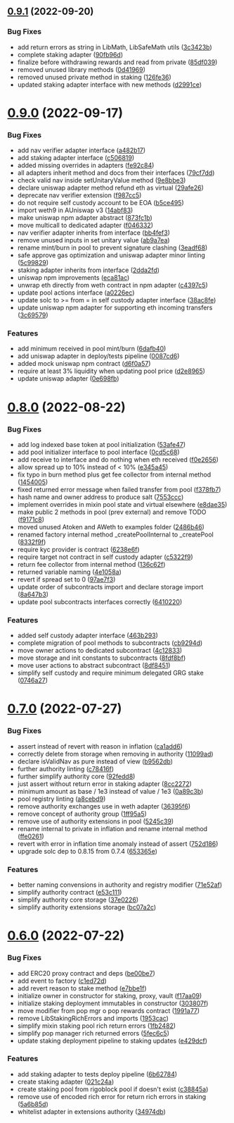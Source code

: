 ## [0.9.1](https://github.com/rigoblock/v3-contracts/compare/v0.9.0...v0.9.1) (2022-09-20)


### Bug Fixes

* add return errors as string in LibMath, LibSafeMath utils ([3c3423b](https://github.com/rigoblock/v3-contracts/commit/3c3423be9d1b2ae66cde3f7aaed49a4177977728))
* complete staking adapter ([90fb96d](https://github.com/rigoblock/v3-contracts/commit/90fb96d7523b9884cf885aba3efe8eba47ef83ec))
* finalize before withdrawing rewards and read from private ([85df039](https://github.com/rigoblock/v3-contracts/commit/85df0396be1f24d0c3e7a1184baf77ca801711e1))
* removed unused library methods ([0d41969](https://github.com/rigoblock/v3-contracts/commit/0d41969735218a8939c274229230a57d5cf96070))
* removed unused private method in staking ([126fe36](https://github.com/rigoblock/v3-contracts/commit/126fe36d22952bb8b95f8311d41c075ef5cdb04e))
* updated staking adapter interface with new methods ([d2991ce](https://github.com/rigoblock/v3-contracts/commit/d2991ce7941d78537736b51521f0639eff14a1f7))



# [0.9.0](https://github.com/rigoblock/v3-contracts/compare/v0.8.0...v0.9.0) (2022-09-17)


### Bug Fixes

* add nav verifier adapter interface ([a482b17](https://github.com/rigoblock/v3-contracts/commit/a482b17c7ae942006b38daa3da08ac0172a03f97))
* add staking adapter interface ([c506819](https://github.com/rigoblock/v3-contracts/commit/c506819839701a0ecd04e6def94596ad1f9db5d9))
* added missing overrides in adapters ([fe92c84](https://github.com/rigoblock/v3-contracts/commit/fe92c847fafec1a66a0695b294ca111706c40b58))
* all adapters inherit method and docs from their interfaces ([79cf7dd](https://github.com/rigoblock/v3-contracts/commit/79cf7dd8b747c9fb0a55738f5808bed9b3106b11))
* check valid nav inside setUnitaryValue method ([9e8bbe3](https://github.com/rigoblock/v3-contracts/commit/9e8bbe3ce8de68e786d3dc7fbbdc945bbfe62433))
* declare uniswap adapter method refund eth as virtual ([29afe26](https://github.com/rigoblock/v3-contracts/commit/29afe26eefdd3a05775f66f24ed17195f6061040))
* deprecate nav verifier extension ([f987cc5](https://github.com/rigoblock/v3-contracts/commit/f987cc5c652c66c7a59c5d8f271ea257e687151c))
* do not require self custody account to be EOA ([b5ce495](https://github.com/rigoblock/v3-contracts/commit/b5ce495d4b52120323ecc08e575e2acba3cca611))
* import weth9 in AUniswap v3 ([14abf83](https://github.com/rigoblock/v3-contracts/commit/14abf83a8729b48f030ddb2ba894e9d43e1435f6))
* make uniswap npm adapter abstract ([873fc1b](https://github.com/rigoblock/v3-contracts/commit/873fc1b2a42acdb7b41667b7addf5c467efc4b41))
* move multicall to dedicated adapter ([f046332](https://github.com/rigoblock/v3-contracts/commit/f046332ba71c3b43b74caf77bc40074c4eb41c16))
* nav verifier adapter inherits from interface ([bb4fef3](https://github.com/rigoblock/v3-contracts/commit/bb4fef3ba1d042b3d3631399c23076339edc9d94))
* remove unused inputs in set unitary value ([ab9a7ea](https://github.com/rigoblock/v3-contracts/commit/ab9a7eaf89befd80c50ad74d322348769127ebd0))
* rename mint/burn in pool to prevent signature clashing ([3eadf68](https://github.com/rigoblock/v3-contracts/commit/3eadf68b2660566efab8903c600ca550caad9fe9))
* safe approve gas optimization and uniswap adapter minor linting ([5c99829](https://github.com/rigoblock/v3-contracts/commit/5c99829d54545024f46b0a61f8301c80ab3e5307))
* staking adapter inherits from interface ([2dda2fd](https://github.com/rigoblock/v3-contracts/commit/2dda2fd4de384e0f317d3f1dc5af905cc5d974a2))
* uniswap npm improvements ([eca81ac](https://github.com/rigoblock/v3-contracts/commit/eca81acedaac50f09ccc9b7ea7c25d1c5aaa0c54))
* unwrap eth directly from weth contract in npm adapter ([c4397c5](https://github.com/rigoblock/v3-contracts/commit/c4397c543d93068fe747bd5b2452cde43b205c02))
* update pool actions interface ([a0226ec](https://github.com/rigoblock/v3-contracts/commit/a0226ecde4b72abcb8a121413e4fa80a4b84e74a))
* update solc to >= from = in self custody adapter interface ([38ac8fe](https://github.com/rigoblock/v3-contracts/commit/38ac8fe7dab6fe09989d76d68327c61d7e95c631))
* update uniswap npm adapter for supporting eth incoming transfers ([3c69579](https://github.com/rigoblock/v3-contracts/commit/3c695798c6ea8525e89ef22fcbf1d3b1a56d0cb9))


### Features

* add minimum received in pool mint/burn ([6dafb40](https://github.com/rigoblock/v3-contracts/commit/6dafb40329069b3d3e89bef269258c7fb991899a))
* add uniswap adapter in deploy/tests pipeline ([0087cd6](https://github.com/rigoblock/v3-contracts/commit/0087cd68f8b0aca04d0967ef49d188f57ac6b98f))
* added mock uniswap npm contract ([d6f0a57](https://github.com/rigoblock/v3-contracts/commit/d6f0a578e2351bea74ca6531e59f51e934342e68))
* require at least 3% liquidity when updating pool price ([d2e8965](https://github.com/rigoblock/v3-contracts/commit/d2e8965944d54af83caedc1e767a469a1d5c2734))
* update uniswap adapter ([0e698fb](https://github.com/rigoblock/v3-contracts/commit/0e698fb302d0bebd801a1a9594cc288bfa1e695b))



# [0.8.0](https://github.com/rigoblock/v3-contracts/compare/v0.7.0...v0.8.0) (2022-08-22)


### Bug Fixes

* add log indexed base token at pool initialization ([53afe47](https://github.com/rigoblock/v3-contracts/commit/53afe47b7d21f10cd8d92fe761d437d05dc38b5c))
* add pool initializer interface to pool interface ([0cd5c68](https://github.com/rigoblock/v3-contracts/commit/0cd5c68d2a83a910d2c11b3408c278a07d5dc133))
* add receive to interface and do nothing when eth received ([f0e2656](https://github.com/rigoblock/v3-contracts/commit/f0e26565ad5bd5c2203faf18b0e5dd5677cf1849))
* allow spread up to 10% instead of < 10% ([e345a45](https://github.com/rigoblock/v3-contracts/commit/e345a45121ef9763dd481e845212ee49d4063b52))
* fix typo in burn method plus get fee collector from internal method ([1454005](https://github.com/rigoblock/v3-contracts/commit/14540052e17c2dc2b57db6b937e3fa5cc006fd88))
* fixed returned error message when failed transfer from pool ([f378fb7](https://github.com/rigoblock/v3-contracts/commit/f378fb76df8f176a9119f3433a5563e3a0c4d880))
* hash name and owner address to produce salt ([7553ccc](https://github.com/rigoblock/v3-contracts/commit/7553cccbde8b7814a5907d2697d91f0322e7dc7d))
* implement overrides in mixin pool state and virtual elsewhere ([e8dae35](https://github.com/rigoblock/v3-contracts/commit/e8dae35ab4c303df236f5845de607b9c157139e3))
* make public 2 methods in pool (prev external) and remove TODO ([f9171c8](https://github.com/rigoblock/v3-contracts/commit/f9171c8d63145398671c46db6d912d3c2df3b1e6))
* moved unused Atoken and AWeth to examples folder ([2486b46](https://github.com/rigoblock/v3-contracts/commit/2486b46a7e0de50b0bfe52e8b1dc5a010954d3b0))
* renamed factory internal method _createPoolInternal to _createPool ([8332f9f](https://github.com/rigoblock/v3-contracts/commit/8332f9f5aade330e0be5e1030a7f6bf369cf4d56))
* require kyc provider is contract ([6238e6f](https://github.com/rigoblock/v3-contracts/commit/6238e6f7eb771ca8879f30b7ef41ca0f252c4e4d))
* require target not contract in self custody adapter ([c5322f9](https://github.com/rigoblock/v3-contracts/commit/c5322f9c49143f7bdcaebcb0d20c3cadb3706429))
* return fee collector from internal method ([136c62f](https://github.com/rigoblock/v3-contracts/commit/136c62f1819fe6dba4981ecf792abd47f5c0b1d0))
* returned variable naming ([4e1058a](https://github.com/rigoblock/v3-contracts/commit/4e1058ad5bc46750a82ff7116208cb8162e31c9f))
* revert if spread set to 0 ([97ae7f3](https://github.com/rigoblock/v3-contracts/commit/97ae7f3d19e538f788002a6cde64d7949e7c3e59))
* update order of subcontracts import and declare storage import ([8a647b3](https://github.com/rigoblock/v3-contracts/commit/8a647b3430cddbdde9c48b8e647f5f5d1a113617))
* update pool subcontracts interfaces correctly ([6410220](https://github.com/rigoblock/v3-contracts/commit/6410220ddad288851289fe693ab72ef96347e438))


### Features

* added self custody adapter interface ([463b293](https://github.com/rigoblock/v3-contracts/commit/463b29339487320e2cd8969c469ce9dc5096009f))
* complete migration of pool methods to subcontracts ([cb9294d](https://github.com/rigoblock/v3-contracts/commit/cb9294d0ee957c244d04437d0edd32c84fce6fcb))
* move owner actions to dedicated subcontract ([4c12833](https://github.com/rigoblock/v3-contracts/commit/4c12833a6d6af318d155ccafbe728a9277d3bc0a))
* move storage and init constants to subcontracts ([8fdf8bf](https://github.com/rigoblock/v3-contracts/commit/8fdf8bfd7f4f749b9adac6050ff2eb4ceedd798e))
* move user actions to abstract subcontract ([8df8451](https://github.com/rigoblock/v3-contracts/commit/8df845111a07e85721de5b3e7f1de36b776d8c76))
* simplify self custody and require minimum delegated GRG stake ([0746a27](https://github.com/rigoblock/v3-contracts/commit/0746a27dc1f7ea676356e87347d1f4e782995c3d))



# [0.7.0](https://github.com/rigoblock/v3-contracts/compare/v0.6.0...v0.7.0) (2022-07-27)


### Bug Fixes

* assert instead of revert with reason in inflation ([ca1add6](https://github.com/rigoblock/v3-contracts/commit/ca1add6419cecbaf9184a61a9063849c6dd355de))
* correctly delete from storage when removing in authority ([11099ad](https://github.com/rigoblock/v3-contracts/commit/11099ad0bafea6892d37a3753424283b71090dda))
* declare isValidNav as pure instead of view ([b9562db](https://github.com/rigoblock/v3-contracts/commit/b9562dbba7886b5dff148d7de3e2f74d9f5a9144))
* further authority linting ([c78416f](https://github.com/rigoblock/v3-contracts/commit/c78416ff9fefcd7625fa75727be716b053b53e49))
* further simplify authority core ([92fedd8](https://github.com/rigoblock/v3-contracts/commit/92fedd8f670523c1c056faca291343bb5e2a1c06))
* just assert without return error in staking adapter ([8cc2272](https://github.com/rigoblock/v3-contracts/commit/8cc22724f36be68b2d6a50c65ea274bfb643d666))
* minimum amount as base / 1e3 instead of value / 1e3 ([0a89c3b](https://github.com/rigoblock/v3-contracts/commit/0a89c3ba755590e31e74ac5a0c0bfb977c4dc127))
* pool registry linting ([a8cebd9](https://github.com/rigoblock/v3-contracts/commit/a8cebd990979664a6bee525cc630830af6c7bbc7))
* remove authority exchanges use in weth adapter  ([36395f6](https://github.com/rigoblock/v3-contracts/commit/36395f68079403cd61fc1ab77804e027b02ed1d9))
* remove concept of authority group ([1ff95a5](https://github.com/rigoblock/v3-contracts/commit/1ff95a543fd3fd3c7d4cc79eb14d2c07d3a75e0d))
* remove use of authority extensions in pool ([5245c39](https://github.com/rigoblock/v3-contracts/commit/5245c3930d0f6b62f42c3fd2609e4fd68c27f041))
* rename internal to private in inflation and rename internal method ([ffe0261](https://github.com/rigoblock/v3-contracts/commit/ffe026192a289ca9d22b63cafc387ec3f96407fa))
* revert with error in inflation time anomaly instead of assert ([752d186](https://github.com/rigoblock/v3-contracts/commit/752d186cacd266622416504a63bee477b32acc0a))
* upgrade solc  dep to 0.8.15 from 0.7.4 ([653365e](https://github.com/rigoblock/v3-contracts/commit/653365e69d712a3b895a218f8a7377cb9924973b))


### Features

* better naming convensions in authority and registry modifier ([71e52af](https://github.com/rigoblock/v3-contracts/commit/71e52af937840eeda61d0e475d41e67c605d5874))
* simplify authority contract ([e53c111](https://github.com/rigoblock/v3-contracts/commit/e53c111f2b9fe43ae53b991b6e6a49b23f181b74))
* simplify authority core storage ([37e0226](https://github.com/rigoblock/v3-contracts/commit/37e022642dcdfedeb696eb550c2dd4cf72f1591f))
* simplify authority extensions storage ([bc07a2c](https://github.com/rigoblock/v3-contracts/commit/bc07a2c58953089f6137a6a7de5879654b72eab5))



# [0.6.0](https://github.com/rigoblock/v3-contracts/compare/v0.5.0...v0.6.0) (2022-07-22)


### Bug Fixes

* add ERC20 proxy contract and deps ([be00be7](https://github.com/rigoblock/v3-contracts/commit/be00be709b2dd93193801ac2e9105e2d83c79205))
* add event to factory ([c1ed72d](https://github.com/rigoblock/v3-contracts/commit/c1ed72dae136bf29dbf0bb56c0b212232d71ddab))
* add revert reason to stake method ([e7bbe1f](https://github.com/rigoblock/v3-contracts/commit/e7bbe1f4420e898b7921e3345d4f3ebebeb26b3f))
* initialize owner in constructor for staking, proxy, vault ([f17aa09](https://github.com/rigoblock/v3-contracts/commit/f17aa09f2cf7af0e13cf23b9b975e7ebd1adf78f))
* initialize staking deployment immutables in constructor ([303807f](https://github.com/rigoblock/v3-contracts/commit/303807f487b8b0b57707b17d12274fc8d9be768e))
* move modifier from pop mgr o pop rewards contract ([1991a77](https://github.com/rigoblock/v3-contracts/commit/1991a773df607c2e7cef8fd970c3e09857bd039d))
* remove LibStakingRichErrors and imports ([1953cac](https://github.com/rigoblock/v3-contracts/commit/1953cac3bd4cf597e351ab9fb28306f4d2112cd6))
* simplify mixin staking pool rich return errors ([1fb2482](https://github.com/rigoblock/v3-contracts/commit/1fb2482c0c2f1e6109e378862850c42980ed4f1a))
* simplify pop manager rich returned errors ([5fec6c5](https://github.com/rigoblock/v3-contracts/commit/5fec6c5070d12fea5659f4eb11433e015e5d1715))
* update staking deployment pipeline to staking updates ([e429dcf](https://github.com/rigoblock/v3-contracts/commit/e429dcfede0920d5e524f34762b81b8404d14403))


### Features

* add staking adapter to tests deploy pipeline ([6b62784](https://github.com/rigoblock/v3-contracts/commit/6b62784e115f4cbf6a399ccb7e2e2b79b77246e2))
* create staking adapter ([021c24a](https://github.com/rigoblock/v3-contracts/commit/021c24aabfabfa2b016cc83982b410db9a8aa561))
* create staking pool from rigoblock pool if doesn't exist ([c38845a](https://github.com/rigoblock/v3-contracts/commit/c38845a68d0ecb363266ea2b70e7a3d3688bf8cb))
* remove use of encoded rich error for return rich errors in staking ([5a6b85d](https://github.com/rigoblock/v3-contracts/commit/5a6b85db370fdb2afa93e4c008006d9a9bd1ea82))
* whitelist adapter in extensions authority ([34974db](https://github.com/rigoblock/v3-contracts/commit/34974db6038ecd406caccef35cf2f9f63784b3ce))



